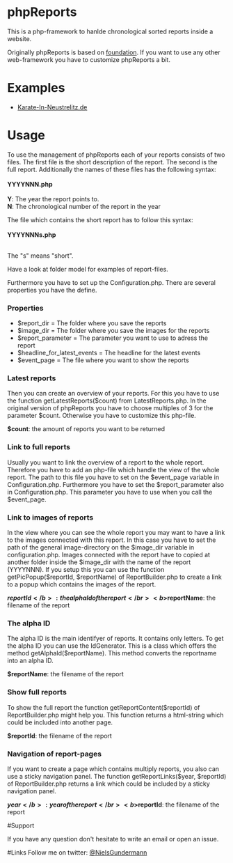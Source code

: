 # phpReports
This is a php-framework to hanlde chronological sorted reports inside a website.

Originally phpReports is based on <a href="http://foundation.zurb.com/">foundation</a>. If you want to use any other web-framework you have to customize phpReports a bit.

# Examples
<ul>
<li><a href="http://www.karate-in-neustrelitz.de">Karate-In-Neustrelitz.de</a></li>
</ul>

# Usage
To use the management of phpReports each of your reports consists of two files. The first file is the short description of the report. The second is the full report. Additionally the names of these files has the following syntax:
</br>
</br>
<b>YYYYNNN.php</b>
</br>
</br>
<b>Y</b>: The year the report points to.</br>
<b>N</b>: The chronological number of the report in the year

The file which contains the short report has to follow this syntax:
</br>
</br>
<b>YYYYNNNs.php</b>
</br>
</br>

The "s" means "short".

Have a look at folder model for examples of report-files.

Furthermore you have to set up the Configuration.php. There are several properties you have the define.

<h3>Properties</h3>
<ul>
<li>$report_dir = The folder where you save the reports</li>
<li>$image_dir = The folder where you save the images for the reports</li>
<li>$report_parameter = The parameter you want to use to adress the report</li>
<li>$headline_for_latest_events = The headline for the latest events</li>
<li>$event_page = The file where you want to show the reports</li>
</ul>

<h3>Latest reports</h3>
Then you can create an overview of your reports. For this you have to use the function getLatestReports($count) from LatestReports.php.
In the original version of phpReports you have to choose multiples of 3 for the parameter $count.
Otherwise you have to customize this php-file.

<b>$count</b>: the amount of reports you want to be returned

<h3>Link to full reports</h3>
Usually you want to link the overview of a report to the whole report. Therefore you have to add an php-file which handle the view of the whole report. The path to this file you have to set on the $event_page variable in Configuration.php. Furthermore you have to set the $report_parameter also in Configuration.php. This parameter you have to use when you call the $event_page.

<h3>Link to images of reports</h3>
In the view where you can see the whole report you may want to have a link to the images connected with this report. In this case you have to set the path of the general image-directory on the $image_dir variable in configuration.php. Images connected with the report have to copied at another folder inside the $image_dir with the name of the report (YYYYNNN). If you setup this you can use the function getPicPopup($reportId, $reportName) of ReportBuilder.php to create a link to a popup which contains the images of the report.

<b>$reportId</b>: the alphaId of the report </br>
<b>$reportName</b>: the filename of the report

<h3>The alpha ID</h3>
The alpha ID is the main identifyer of reports. It contains only letters. To get the alpha ID you can use the IdGenerator. This is a class which offers the method getAlphaId($reportName). This method converts the reportname into an alpha ID.

<b>$reportName</b>: the filename of the report

<h3>Show full reports</h3>
To show the full report the function getReportContent($reportId) of ReportBuilder.php might help you. This function returns a html-string which could be included into another page.

<b>$reportId</b>: the filename of the report

<h3>Navigation of report-pages</h3>
If you want to create a page which contains multiply reports, you also can use a sticky navigation panel. The function getReportLinks($year, $reportId) of ReportBuilder.php returns a link which could be included by a sticky navigation panel.

<b>$year</b>: year of the report </br>
<b>$reportId</b>: the filename of the report


#Support

If you have any question don't hesitate to write an email or open an issue.

#Links
Follow me on twitter: <a href="https://twitter.com/NielsGundermann">@NielsGundermann</a>





